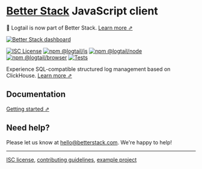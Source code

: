 # [Better Stack](https://betterstack.com/logs) JavaScript client

📣 Logtail is now part of Better Stack. [Learn more ⇗](https://betterstack.com/press/introducing-better-stack/)

[![Better Stack dashboard](https://github.com/logtail/logtail-js/assets/10132717/96b422e7-3026-49c1-bd45-a946c37211d0)](https://betterstack.com/logs)


[![ISC License](https://img.shields.io/badge/license-ISC-ff69b4.svg)](https://github.com/logtail/logtail-js/blob/master/LICENSE.md)
[![npm @logtail/js](https://img.shields.io/npm/v/@logtail/js?color=success&label=npm%20%40logtail%2Fjs)](https://www.npmjs.com/package/@logtail/js)
[![npm @logtail/node](https://img.shields.io/npm/v/@logtail/node?color=success&label=npm%20%40logtail%2Fnode)](https://www.npmjs.com/package/@logtail/node)
[![npm @logtail/browser](https://img.shields.io/npm/v/@logtail/browser?color=success&label=npm%20%40logtail%2Fbrowser)](https://www.npmjs.com/package/@logtail/browser)
[![Tests](https://github.com/logtail/logtail-js/actions/workflows/tests.yml/badge.svg?branch=master)](https://github.com/logtail/logtail-js/actions/workflows/tests.yml)

Experience SQL-compatible structured log management based on ClickHouse. [Learn more ⇗](https://betterstack.com/logs)

## Documentation

[Getting started ⇗](https://betterstack.com/docs/logs/javascript/)

## Need help?
Please let us know at [hello@betterstack.com](mailto:hello@betterstack.com). We're happy to help!

---

[ISC license](https://github.com/logtail/logtail-js/blob/master/LICENSE.md), [contributing guidelines](https://github.com/logtail/logtail-js/blob/master/CONTRIBUTING.md), [example project](https://github.com/logtail/logtail-js/tree/master/example-project)
